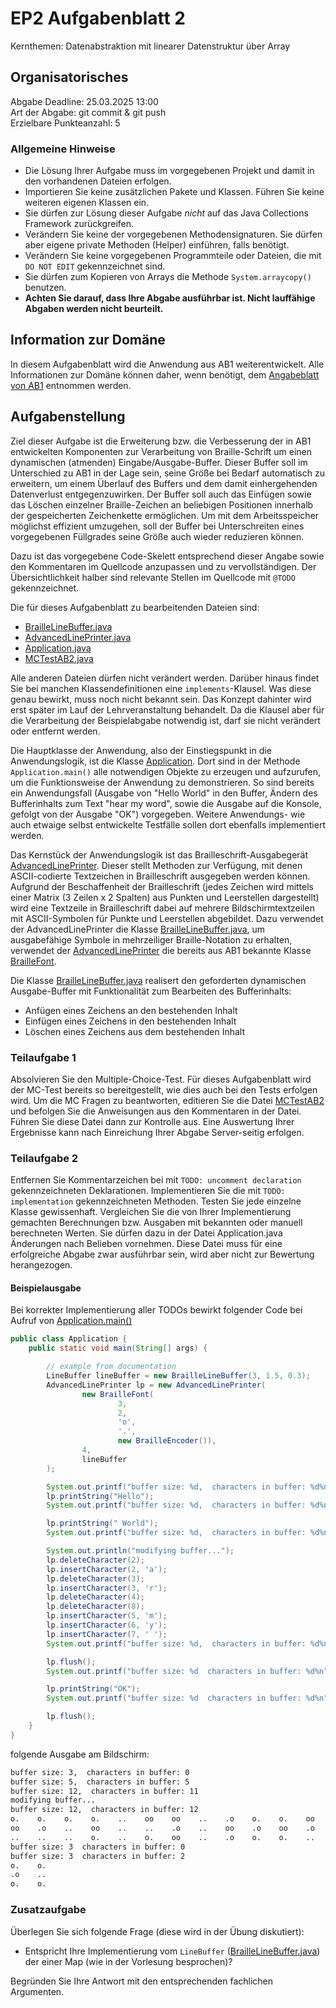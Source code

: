 # EP2 Aufgabenblatt 2

Kernthemen: Datenabstraktion mit linearer Datenstruktur über Array

## Organisatorisches
Abgabe Deadline: 25.03.2025 13:00<br>
Art der Abgabe: git commit & git push<br>
Erzielbare Punkteanzahl: 5

### Allgemeine Hinweise
* Die Lösung Ihrer Aufgabe muss im vorgegebenen Projekt und damit in den vorhandenen Dateien erfolgen.
* Importieren Sie keine zusätzlichen Pakete und Klassen. Führen Sie keine weiteren eigenen Klassen ein.
* Sie dürfen zur Lösung dieser Aufgabe *nicht* auf das Java Collections Framework zurückgreifen.
* Verändern Sie keine der vorgegebenen Methodensignaturen. Sie dürfen aber eigene private Methoden (Helper) einführen, falls benötigt.
* Verändern Sie keine vorgegebenen Programmteile oder Dateien, die mit ```DO NOT EDIT``` gekennzeichnet sind.
* Sie dürfen zum Kopieren von Arrays die Methode ```System.arraycopy()``` benutzen.
* **Achten Sie darauf, dass Ihre Abgabe ausführbar ist. Nicht lauffähige Abgaben werden nicht beurteilt.**

## Information zur Domäne
In diesem Aufgabenblatt wird die Anwendung aus AB1 weiterentwickelt. Alle Informationen zur Domäne können daher, 
wenn benötigt, dem [Angabeblatt von AB1](../AB1/angabe.md) entnommen werden. 

## Aufgabenstellung

Ziel dieser Aufgabe ist die Erweiterung bzw. die Verbesserung der in AB1 entwickelten Komponenten zur
Verarbeitung von Braille-Schrift um einen dynamischen (atmenden) Eingabe/Ausgabe-Buffer. Dieser Buffer soll im 
Unterschied zu AB1 in der Lage sein, seine Größe bei Bedarf automatisch zu erweitern, um einem Überlauf des Buffers und 
dem damit einhergehenden Datenverlust entgegenzuwirken. Der Buffer soll auch das Einfügen sowie das Löschen
einzelner Braille-Zeichen an beliebigen Positionen innerhalb der gespeicherten Zeichenkette ermöglichen. Um mit dem 
Arbeitsspeicher möglichst effizient umzugehen, soll der Buffer bei Unterschreiten eines vorgegebenen Füllgrades seine
Größe auch wieder reduzieren können.

Dazu ist das vorgegebene Code-Skelett entsprechend dieser Angabe sowie den Kommentaren im Quellcode anzupassen und zu 
vervollständigen. Der Übersichtlichkeit halber sind relevante Stellen im Quellcode mit ```@TODO``` gekennzeichnet.

Die für dieses Aufgabenblatt zu bearbeitenden Dateien sind:

* [BrailleLineBuffer.java](../../src/AB2/BrailleLineBuffer.java)
* [AdvancedLinePrinter.java](../../src/AB2/AdvancedLinePrinter.java)
* [Application.java](../../src/AB2/Application.java)
* [MCTestAB2.java](../../src/AB2/MCTestAB2.java)

Alle anderen Dateien dürfen nicht verändert werden. Darüber hinaus findet Sie bei manchen Klassendefinitionen eine
```implements```-Klausel. Was diese genau bewirkt, muss noch nicht bekannt sein. Das Konzept dahinter wird erst später
im Lauf der Lehrveranstaltung behandelt. Da die Klausel aber für die Verarbeitung der Beispielabgabe notwendig ist,
darf sie nicht verändert oder entfernt werden.

Die Hauptklasse der Anwendung, also der Einstiegspunkt in die Anwendungslogik, ist die Klasse [Application](../../src/AB2/Application.java).
Dort sind in der Methode ```Application.main()``` alle notwendigen Objekte zu erzeugen und aufzurufen, um die Funktionsweise
der Anwendung zu demonstrieren. So sind bereits ein Anwendungsfall (Ausgabe von "Hello World" in den Buffer,
Ändern des Bufferinhalts zum Text "hear my word", sowie die Ausgabe auf die Konsole, gefolgt von der Ausgabe "OK") vorgegeben.
Weitere Anwendungs- wie auch etwaige selbst entwickelte Testfälle sollen dort ebenfalls implementiert werden.

Das Kernstück der Anwendungslogik ist das Brailleschrift-Ausgabegerät [AdvancedLinePrinter](../../src/AB2/AdvancedLinePrinter.java).
Dieser stellt Methoden zur Verfügung, mit denen ASCII-codierte Textzeichen in Brailleschrift ausgegeben werden können. Aufgrund der Beschaffenheit
der Brailleschrift (jedes Zeichen wird mittels einer Matrix (3 Zeilen x 2 Spalten) aus Punkten und Leerstellen dargestellt)
wird eine Textzeile in Brailleschrift dabei auf mehrere Bildschirmtextzeilen mit ASCII-Symbolen für Punkte und Leerstellen
abgebildet. Dazu verwendet der AdvancedLinePrinter die Klasse [BrailleLineBuffer.java](../../src/AB2/BrailleLineBuffer.java),
um ausgabefähige Symbole in mehrzeiliger Braille-Notation zu erhalten, verwendet der [AdvancedLinePrinter](../../src/AB2/AdvancedLinePrinter.java)
die bereits aus AB1 bekannte Klasse [BrailleFont](../../src/AB2/BrailleFont.java). 

Die Klasse [BrailleLineBuffer.java](../../src/AB2/BrailleLineBuffer.java) realisert den geforderten dynamischen Ausgabe-Buffer
mit Funktionalität zum Bearbeiten des Bufferinhalts: 
* Anfügen eines Zeichens an den bestehenden Inhalt
* Einfügen eines Zeichens in den bestehenden Inhalt
* Löschen eines Zeichens aus dem bestehenden Inhalt

### Teilaufgabe 1

Absolvieren Sie den Multiple-Choice-Test. Für dieses Aufgabenblatt wird der MC-Test bereits so bereitgestellt,
wie dies auch bei den Tests erfolgen wird. Um die MC Fragen zu beantworten, editieren Sie die Datei [MCTestAB2](../../src/AB2/MCTestAB2.java)
und befolgen Sie die Anweisungen aus den Kommentaren in der Datei. Führen Sie diese Datei dann zur Kontrolle aus. 
Eine Auswertung Ihrer Ergebnisse kann nach Einreichung Ihrer Abgabe Server-seitig erfolgen.


### Teilaufgabe 2

Entfernen Sie Kommentarzeichen bei mit ```TODO: uncomment declaration``` gekennzeichneten Deklarationen. 
Implementieren Sie die mit ```TODO: implementation``` gekennzeichneten Methoden.
Testen Sie jede einzelne Klasse gewissenhaft. Vergleichen Sie die von Ihrer Implementierung gemachten Berechnungen bzw. Ausgaben mit
bekannten oder manuell berechneten Werten. Sie dürfen dazu in der Datei Application.java Änderungen nach Belieben vornehmen. Diese Datei muss für
eine erfolgreiche Abgabe zwar ausführbar sein, wird aber nicht zur Bewertung herangezogen.

#### Beispielausgabe

Bei korrekter Implementierung aller TODOs bewirkt folgender Code bei Aufruf von [Application.main()](../../src/AB2/Application.java)

```java
public class Application {
    public static void main(String[] args) {

        // example from documentation
        LineBuffer lineBuffer = new BrailleLineBuffer(3, 1.5, 0.3);
        AdvancedLinePrinter lp = new AdvancedLinePrinter(
                new BrailleFont(
                        3,
                        2,
                        'o',
                        '.',
                        new BrailleEncoder()),
                4,
                lineBuffer
        );

        System.out.printf("buffer size: %d,  characters in buffer: %d%n", lineBuffer.size(), lineBuffer.count());
        lp.printString("Hello");
        System.out.printf("buffer size: %d,  characters in buffer: %d%n", lineBuffer.size(), lineBuffer.count());

        lp.printString(" World");
        System.out.printf("buffer size: %d,  characters in buffer: %d%n", lineBuffer.size(), lineBuffer.count());

        System.out.println("modifying buffer...");
        lp.deleteCharacter(2);
        lp.insertCharacter(2, 'a');
        lp.deleteCharacter(3);
        lp.insertCharacter(3, 'r');
        lp.deleteCharacter(4);
        lp.deleteCharacter(8);
        lp.insertCharacter(5, 'm');
        lp.insertCharacter(6, 'y');
        lp.insertCharacter(7, ' ');
        System.out.printf("buffer size: %d,  characters in buffer: %d%n", lineBuffer.size(), lineBuffer.count());

        lp.flush();
        System.out.printf("buffer size: %d  characters in buffer: %d%n", lineBuffer.size(), lineBuffer.count());

        lp.printString("OK");
        System.out.printf("buffer size: %d  characters in buffer: %d%n", lineBuffer.size(), lineBuffer.count());

        lp.flush();
    }
}
```
folgende Ausgabe am Bildschirm:

```txt
buffer size: 3,  characters in buffer: 0
buffer size: 5,  characters in buffer: 5
buffer size: 12,  characters in buffer: 11
modifying buffer...
buffer size: 12,  characters in buffer: 12
o.    o.    o.    o.    ..    oo    oo    ..    .o    o.    o.    oo
oo    .o    ..    oo    ..    ..    .o    ..    oo    .o    oo    .o
..    ..    ..    o.    ..    o.    oo    ..    .o    o.    o.    ..
buffer size: 3  characters in buffer: 0
buffer size: 3  characters in buffer: 2
o.    o.
.o    ..
o.    o.
```
### Zusatzaufgabe

Überlegen Sie sich folgende Frage (diese wird in der Übung diskutiert):

* Entspricht Ihre Implementierung vom ```LineBuffer``` ([BrailleLineBuffer.java](../../src/AB2/BrailleLineBuffer.java)) der einer Map (wie in der Vorlesung besprochen)?

Begründen Sie Ihre Antwort mit den entsprechenden fachlichen Argumenten.
   



